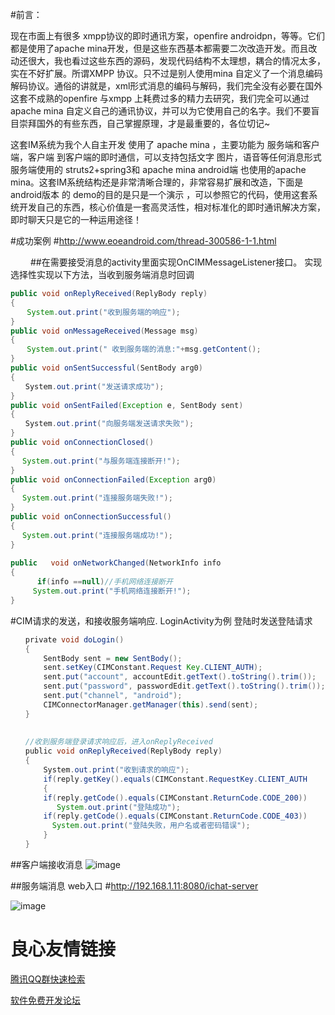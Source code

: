 #前言：

   现在市面上有很多 xmpp协议的即时通讯方案，openfire androidpn，等等。它们都是使用了apache mina开发，但是这些东西基本都需要二次改造开发。而且改动还很大，我也看过这些东西的源码，发现代码结构不太理想，耦合的情况太多，实在不好扩展。所谓XMPP 协议。只不过是别人使用mina 自定义了一个消息编码解码协议。通俗的讲就是，xml形式消息的编码与解码，我们完全没有必要在国外这套不成熟的openfire 与xmpp 上耗费过多的精力去研究，我们完全可以通过apache mina 自定义自己的通讯协议，并可以为它使用自己的名字。我们不要盲目崇拜国外的有些东西，自己掌握原理，才是最重要的，各位切记~

   这套IM系统为我个人自主开发 使用了 apache mina ，主要功能为 服务端和客户端，客户端 到客户端的即时通信，可以支持包括文字 图片，语音等任何消息形式 服务端使用的 struts2+spring3和 apache mina android端 也使用的apache mina。这套IM系统结构还是非常清晰合理的，非常容易扩展和改造，下面是android版本 的 demo的目的是只是一个演示 ，可以参照它的代码，使用这套系统开发自己的东西，核心价值是一套高灵活性，相对标准化的即时通讯解决方案，即时聊天只是它的一种运用途径！


#成功案例
#http://www.eoeandroid.com/thread-300586-1-1.html
 
　　 
##在需要接受消息的activity里面实现OnCIMMessageListener接口。 实现选择性实现以下方法，当收到服务端消息时回调

```java
public void onReplyReceived(ReplyBody reply)
{
　  System.out.print("收到服务端的响应");
}
public void onMessageReceived(Message msg)
{
　  System.out.print(" 收到服务端的消息:"+msg.getContent();
}
public void onSentSuccessful(SentBody arg0)
{
　　System.out.print("发送请求成功");
}
public void onSentFailed(Exception e, SentBody sent)
{
　　System.out.print("向服务端发送请求失败");
}
public void onConnectionClosed()
{
　 System.out.print("与服务端连接断开!");
}
public void onConnectionFailed(Exception arg0)
{
　 System.out.print("连接服务端失败!");
}
public void onConnectionSuccessful()
{
　 System.out.print("连接服务端成功!");
}
 
public   void onNetworkChanged(NetworkInfo info
{
      if(info ==null)//手机网络连接断开
	 System.out.print("手机网络连接断开!");		
}
``` 
 
#CIM请求的发送，和接收服务端响应. LoginActivity为例 登陆时发送登陆请求
```java
　　private void doLogin()
　　{
	　　SentBody sent = new SentBody();
	　　sent.setKey(CIMConstant.Request Key.CLIENT_AUTH);
	　　sent.put("account", accountEdit.getText().toString().trim());
	　　sent.put("password", passwordEdit.getText().toString().trim());
	　　sent.put("channel", "android");
	　　CIMConnectorManager.getManager(this).send(sent);
　　}
　　 
　　 
　　//收到服务端登录请求响应后，进入onReplyReceived
　　public void onReplyReceived(ReplyBody reply)
　　{
	　　System.out.print("收到请求的响应");
	　　if(reply.getKey().equals(CIMConstant.RequestKey.CLIENT_AUTH       
	　　{
	　　if(reply.getCode().equals(CIMConstant.ReturnCode.CODE_200))
	　　   System.out.print("登陆成功");
	　　if(reply.getCode().equals(CIMConstant.ReturnCode.CODE_403))
	　　  System.out.print("登陆失败，用户名或者密码错误");
	　　}
　　}
```


##客户端接收消息
![image](http://staticres.oss-cn-hangzhou.aliyuncs.com/cim-android_client.png)

##服务端消息 web入口
#http://192.168.1.11:8080/ichat-server

![image](http://staticres.oss-cn-hangzhou.aliyuncs.com/cim-server.png)

 # 良心友情链接

[腾讯QQ群快速检索](http://u.720life.cn/s/8cf73f7c)

[软件免费开发论坛](http://u.720life.cn/s/bbb01dc0)